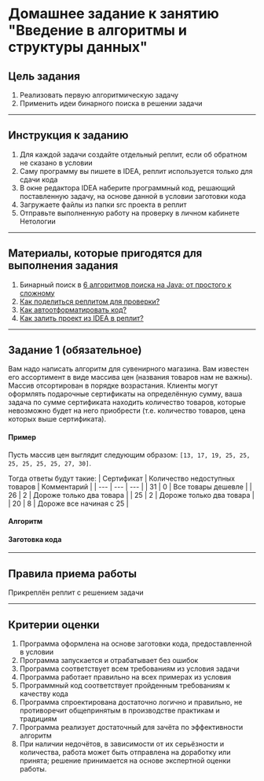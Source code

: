 # Домашнее задание к занятию "Введение в алгоритмы и структуры данных"

## Цель задания

1. Реализовать первую алгоритмическую задачу
2. Применить идеи бинарного поиска в решении задачи

------

## Инструкция к заданию

1. Для каждой задачи создайте отдельный реплит, если об обратном не сказано в условии
1. Саму программу вы пишете в IDEA, реплит используется только для сдачи кода
1. В окне редактора IDEA наберите программный код, решающий поставленную задачу, на основе данной в условии заготовки кода
1. Загружаете файлы из папки src проекта в реплит
1. Отправьте выполненную работу на проверку в личном кабинете Нетологии

------

## Материалы, которые пригодятся для выполнения задания

1. Бинарный поиск в [6 алгоритмов поиска на Java: от простого к сложному](https://proglib.io/p/6-search-algorithms-java)
2. [Как поделиться реплитом для проверки?](https://github.com/netology-code/java-homeworks/blob/java-43/QA_ReplitShare.md)
3. [Как автоотформатировать код?](https://github.com/netology-code/java-homeworks/blob/java-43/QA_Format.md)
4. [Как залить проект из IDEA в реплит?](https://github.com/netology-code/java-homeworks/blob/java-43/QA_ReplitUpload.md)

------

## Задание 1 (обязательное)

Вам надо написать алгоритм для сувенирного магазина.
Вам известен его ассортимент в виде массива цен (названия товаров нам не важны). Массив отсортирован в порядке возрастания.
Клиенты могут оформлять подарочные сертификаты на определённую сумму, ваша задача по сумме сертификата находить количество товаров, которые невозможно будет на него приобрести (т.е. количество товаров, цена которых выше сертификата).

#### Пример
Пусть массив цен выглядит следующим образом: `[13, 17, 19, 25, 25, 25, 25, 25, 25, 27, 30]`.

Тогда ответы будут такие:
| Сертификат | Количество недоступных товаров | Комментарий |
| --- | --- | --- |
| 31 | 0 | Все товары дешевле |
| 26 | 2 | Дороже только два товара |
| 25 | 2 | Дороже только два товара |
| 20 | 8 | Дороже все начиная с 25 |

#### Алгоритм



#### Заготовка кода

------


## Правила приема работы

Прикреплён реплит с решением задачи

------

## Критерии оценки

1. Программа оформлена на основе заготовки кода, предоставленной в условии
1. Программа запускается и отрабатывает без ошибок
2. Программа соответствует всем требованиям из условия задачи
3. Программа работает правильно на всех примерах из условия
4. Программный код соответствует пройденным требованиям к качеству кода
5. Программа спроектирована достаточно логично и правильно, не противоречит общепринятым в производстве практикам и традициям
6. Программа реализует достаточный для зачёта по эффективности алгоритм
7. При наличии недочётов, в зависимости от их серьёзности и количества, работа может быть отправлена на доработку или принята; решение принимается на основе экспертной оценки работы.
